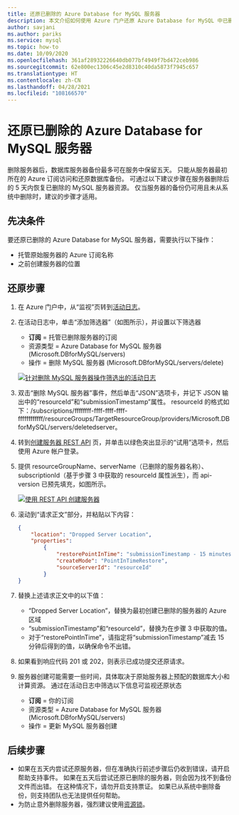 ```yaml
---
title: 还原已删除的 Azure Database for MySQL 服务器
description: 本文介绍如何使用 Azure 门户还原 Azure Database for MySQL 中已删除的服务器。
author: savjani
ms.author: pariks
ms.service: mysql
ms.topic: how-to
ms.date: 10/09/2020
ms.openlocfilehash: 361af28932226640db077bf4949f7bd472ceb986
ms.sourcegitcommit: 62e800ec1306c45e2d8310c40da5873f7945c657
ms.translationtype: HT
ms.contentlocale: zh-CN
ms.lasthandoff: 04/28/2021
ms.locfileid: "108166570"
---
```

# <a name="restore-a-deleted-azure-database-for-mysql-server"></a>还原已删除的 Azure Database for MySQL 服务器

删除服务器后，数据库服务器备份最多可在服务中保留五天。 只能从服务器最初所在的 Azure 订阅访问和还原数据库备份。 可通过以下建议步骤在服务器删除后的 5 天内恢复已删除的 MySQL 服务器资源。 仅当服务器的备份仍可用且未从系统中删除时，建议的步骤才适用。 

## <a name="pre-requisites"></a>先决条件
要还原已删除的 Azure Database for MySQL 服务器，需要执行以下操作：
- 托管原始服务器的 Azure 订阅名称
- 之前创建服务器的位置

## <a name="steps-to-restore"></a>还原步骤

1. 在 Azure 门户中，从“监视”页转到[活动日志](https://ms.portal.azure.com/#blade/Microsoft_Azure_ActivityLog/ActivityLogBlade)。 

2. 在活动日志中，单击“添加筛选器”（如图所示），并设置以下筛选器 

    - **订阅** = 托管已删除服务器的订阅
    - 资源类型 = Azure Database for MySQL 服务器 (Microsoft.DBforMySQL/servers) 
    - 操作 = 删除 MySQL 服务器 (Microsoft.DBforMySQL/servers/delete) 
 
     [![针对删除 MySQL 服务器操作筛选出的活动日志](./media/howto-restore-dropped-server/activity-log.png)](./media/howto-restore-dropped-server/activity-log.png#lightbox)
   
 3. 双击“删除 MySQL 服务器”事件，然后单击“JSON”选项卡，并记下 JSON 输出中的“resourceId”和“submissionTimestamp”属性。 resourceId 的格式如下：/subscriptions/ffffffff-ffff-ffff-ffff-ffffffffffff/resourceGroups/TargetResourceGroup/providers/Microsoft.DBforMySQL/servers/deletedserver。
 
 4. 转到[创建服务器 REST API](/rest/api/mysql/singleserver/servers(2017-12-01)/create) 页，并单击以绿色突出显示的“试用”选项卡，然后使用 Azure 帐户登录。
 
 5. 提供 resourceGroupName、serverName（已删除的服务器名称）、subscriptionId（基于步骤 3 中获取的 resourceId 属性派生），而 api-version 已预先填充，如图所示。
 
     [![使用 REST API 创建服务器](./media/howto-restore-dropped-server/create-server-from-rest-api.png)](./media/howto-restore-dropped-server/create-server-from-rest-api.png#lightbox)
  
 6. 滚动到“请求正文”部分，并粘贴以下内容：
 
    ```json
    {
        "location": "Dropped Server Location",  
        "properties": 
            {
                "restorePointInTime": "submissionTimestamp - 15 minutes",
                "createMode": "PointInTimeRestore",
                "sourceServerId": "resourceId"
            }
    }
    ```
7. 替换上述请求正文中的以下值：
   * “Dropped Server Location”，替换为最初创建已删除的服务器的 Azure 区域
   * “submissionTimestamp”和“resourceId”，替换为在步骤 3 中获取的值。 
   * 对于“restorePointInTime”，请指定将“submissionTimestamp”减去 15 分钟后得到的值，以确保命令不出错。
   
8. 如果看到响应代码 201 或 202，则表示已成功提交还原请求。 

9. 服务器创建可能需要一些时间，具体取决于原始服务器上预配的数据库大小和计算资源。 通过在活动日志中筛选以下信息可监视还原状态 
   - **订阅** = 你的订阅
   - 资源类型 = Azure Database for MySQL 服务器 (Microsoft.DBforMySQL/servers) 
   - 操作 = 更新 MySQL 服务器创建

## <a name="next-steps"></a>后续步骤
- 如果在五天内尝试还原服务器，但在准确执行前述步骤后仍收到错误，请开启帮助支持事件。 如果在五天后尝试还原已删除的服务器，则会因为找不到备份文件而出错。 在这种情况下，请勿开启支持票证。 如果已从系统中删除备份，则支持团队也无法提供任何帮助。 
- 为防止意外删除服务器，强烈建议使用[资源锁](https://techcommunity.microsoft.com/t5/azure-database-for-mysql/preventing-the-disaster-of-accidental-deletion-for-your-mysql/ba-p/825222)。
